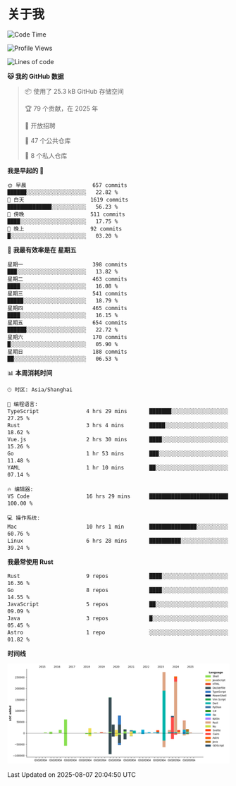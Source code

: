 # 关于我

<!--START_SECTION:waka-->
![Code Time](http://img.shields.io/badge/Code%20Time-4%2C021%20hrs%2035%20mins-blue)

![Profile Views](http://img.shields.io/badge/%E4%B8%AA%E4%BA%BA%E8%B5%84%E6%96%99%E8%A7%82%E7%9C%8B%E6%AC%A1%E6%95%B0-0-blue)

![Lines of code](https://img.shields.io/badge/%E4%BB%8E%E3%80%8CHello%20World%E3%80%8D%E8%B5%B7%E6%88%91%E5%B7%B2%E7%BB%8F%E5%86%99%E4%BA%86-1.2%20million%20%E8%A1%8C%E4%BB%A3%E7%A0%81-blue)

**🐱 我的 GitHub 数据** 

> 📦  使用了 25.3 kB GitHub 存储空间 
 > 
> 🏆 79 个贡献，在 2025 年
 > 
> 💼 开放招聘
 > 
> 📜 47 个公共仓库 
 > 
> 🔑 8 个私人仓库 
 > 
**我是早起的 🐤** 

```text
🌞 早晨                     657 commits         ██████░░░░░░░░░░░░░░░░░░░   22.82 % 
🌆 白天                     1619 commits        ██████████████░░░░░░░░░░░   56.23 % 
🌃 傍晚                     511 commits         ████░░░░░░░░░░░░░░░░░░░░░   17.75 % 
🌙 晚上                     92 commits          █░░░░░░░░░░░░░░░░░░░░░░░░   03.20 % 
```
📅 **我最有效率是在 星期五** 

```text
星期一                      398 commits         ███░░░░░░░░░░░░░░░░░░░░░░   13.82 % 
星期二                      463 commits         ████░░░░░░░░░░░░░░░░░░░░░   16.08 % 
星期三                      541 commits         █████░░░░░░░░░░░░░░░░░░░░   18.79 % 
星期四                      465 commits         ████░░░░░░░░░░░░░░░░░░░░░   16.15 % 
星期五                      654 commits         ██████░░░░░░░░░░░░░░░░░░░   22.72 % 
星期六                      170 commits         █░░░░░░░░░░░░░░░░░░░░░░░░   05.90 % 
星期日                      188 commits         ██░░░░░░░░░░░░░░░░░░░░░░░   06.53 % 
```


📊 **本周消耗时间** 

```text
🕑︎ 时区: Asia/Shanghai

💬 编程语言: 
TypeScript               4 hrs 29 mins       ███████░░░░░░░░░░░░░░░░░░   27.25 % 
Rust                     3 hrs 4 mins        █████░░░░░░░░░░░░░░░░░░░░   18.62 % 
Vue.js                   2 hrs 30 mins       ████░░░░░░░░░░░░░░░░░░░░░   15.26 % 
Go                       1 hr 53 mins        ███░░░░░░░░░░░░░░░░░░░░░░   11.48 % 
YAML                     1 hr 10 mins        ██░░░░░░░░░░░░░░░░░░░░░░░   07.14 % 

🔥 编辑器: 
VS Code                  16 hrs 29 mins      █████████████████████████   100.00 % 

💻 操作系统: 
Mac                      10 hrs 1 min        ███████████████░░░░░░░░░░   60.76 % 
Linux                    6 hrs 28 mins       ██████████░░░░░░░░░░░░░░░   39.24 % 
```

**我最常使用 Rust** 

```text
Rust                     9 repos             ████░░░░░░░░░░░░░░░░░░░░░   16.36 % 
Go                       8 repos             ████░░░░░░░░░░░░░░░░░░░░░   14.55 % 
JavaScript               5 repos             ██░░░░░░░░░░░░░░░░░░░░░░░   09.09 % 
Java                     3 repos             █░░░░░░░░░░░░░░░░░░░░░░░░   05.45 % 
Astro                    1 repo              ░░░░░░░░░░░░░░░░░░░░░░░░░   01.82 % 
```



**时间线**

![Lines of Code chart](https://raw.githubusercontent.com/catusax/catusax/master/assets/bar_graph.png)


 Last Updated on 2025-08-07 20:04:50 UTC
<!--END_SECTION:waka-->
